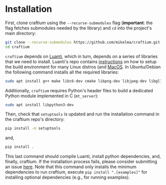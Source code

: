 # Installation

First, clone craftium using the `--recurse-submodules` flag (**important**: the flag fetches submodules needed by the library) and `cd` into the project's main directory:

```bash
git clone --recurse-submodules https://github.com/mikelma/craftium.git # if you prefer ssh: git@github.com:mikelma/craftium.git
cd craftium
```

`craftium` depends on [Luanti](https://github.com/luanti-org/luanti), which in turn, depends on a series of libraries that we need to install. Luanti's repo contains [instructions](https://github.com/luanti-org/luanti/blob/master/doc/compiling/linux.md) on how to setup the build environment for many Linux distros (and [MacOS](https://github.com/luanti-org/luanti/blob/master/doc/compiling/macos.md). In Ubuntu/Debian the following command installs all the required libraries:

```bash
sudo apt install g++ make libc6-dev cmake libpng-dev libjpeg-dev libgl1-mesa-dev libsqlite3-dev libogg-dev libvorbis-dev libopenal-dev libcurl4-gnutls-dev libfreetype6-dev zlib1g-dev libgmp-dev libjsoncpp-dev libzstd-dev libluajit-5.1-dev gettext libsdl2-dev
```

Additionally, `craftium` requires Python's header files to build a dedicated Python module implemented in C (`mt_server`):

```bash
sudo apt install libpython3-dev
```

Then, check that `setuptools` is updated and run the installation command in the craftium repo's directory:

```bash
pip install -U setuptools
```

and,

```bash
pip install .
```

This last command should compile Luanti, install python dependencies, and, finally, craftium. If the installation process fails, please consider submitting an issue [here](https://github.com/mikelma/craftium/issues). Note that this command only installs the minimum dependencies to run craftium, execute `pip install ".[examples]"` for installing optional dependencies (e.g., for running examples).
